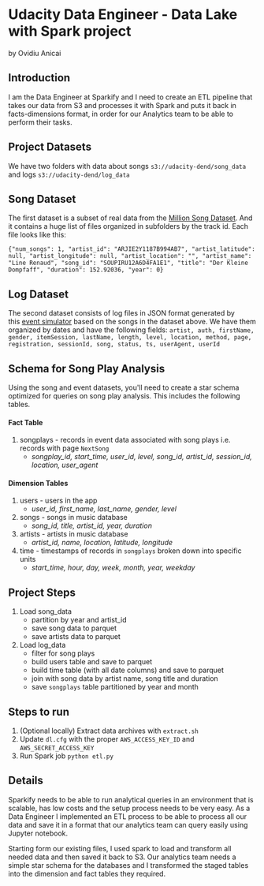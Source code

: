# Udacity Data Engineer - Data Lake with Spark project
by Ovidiu Anicai


## Introduction

I am the Data Engineer at Sparkify and I need to create an ETL pipeline that takes our data from S3 and processes it with Spark and puts it back in facts-dimensions format, in order for our Analytics team to be able to perform their tasks.

## Project Datasets

We have two folders with data about songs  `s3://udacity-dend/song_data` and logs `s3://udacity-dend/log_data`

## Song Dataset

The first dataset is a subset of real data from the [Million Song Dataset](https://labrosa.ee.columbia.edu/millionsong/). And it contains a huge list of files organized in subfolders by the track id.
Each file looks like this: 

```
{"num_songs": 1, "artist_id": "ARJIE2Y1187B994AB7", "artist_latitude": null, "artist_longitude": null, "artist_location": "", "artist_name": "Line Renaud", "song_id": "SOUPIRU12A6D4FA1E1", "title": "Der Kleine Dompfaff", "duration": 152.92036, "year": 0}

```

## Log Dataset

The second dataset consists of log files in JSON format generated by this [event simulator](https://github.com/Interana/eventsim) based on the songs in the dataset above. We have them organized by dates and have the following fields: ```artist, auth, firstName, gender, itemSession, lastName, length, level, location, method, page, registration, sessionId, song, status, ts, userAgent, userId```


## Schema for Song Play Analysis

Using the song and event datasets, you'll need to create a star schema optimized for queries on song play analysis. This includes the following tables.

#### Fact Table

1.  songplays - records in event data associated with song plays i.e. records with page `NextSong`
    -   *songplay_id, start_time, user_id, level, song_id, artist_id, session_id, location, user_agent*

#### Dimension Tables

1.  users - users in the app
    -   *user_id, first_name, last_name, gender, level*
2.  songs - songs in music database
    -   *song_id, title, artist_id, year, duration*
3.  artists - artists in music database
    -   *artist_id, name, location, latitude, longitude*
4.  time - timestamps of records in `songplays` broken down into specific units
    -   *start_time, hour, day, week, month, year, weekday*

## Project Steps
1. Load song_data 
    - partition by year and artist_id
    - save song data to parquet
    - save artists data to parquet
2. Load log_data 
    - filter for song plays
    - build users table and save to parquet
    - build time table (with all date columns) and save to parquet
    - join with song data by artist name, song title and duration
    - save `songplays` table partitioned by year and month

## Steps to run

1. (Optional locally) Extract data archives with `extract.sh`
3. Update `dl.cfg` with the proper `AWS_ACCESS_KEY_ID` and `AWS_SECRET_ACCESS_KEY`
3. Run Spark job `python etl.py`

## Details
Sparkify needs to be able to run analytical queries in an environment that is scalable, has low costs and the setup process needs to be very easy.
As a Data Engineer I implemented an ETL process to be able to process all our data and save it in a format that our analytics team can query easily using Jupyter notebook.

Starting form our existing files, I used spark to load and transform all needed data and then saved it back to S3. Our analytics team needs a simple star schema for the databases and I transformed the staged tables into the dimension and fact tables they required.
